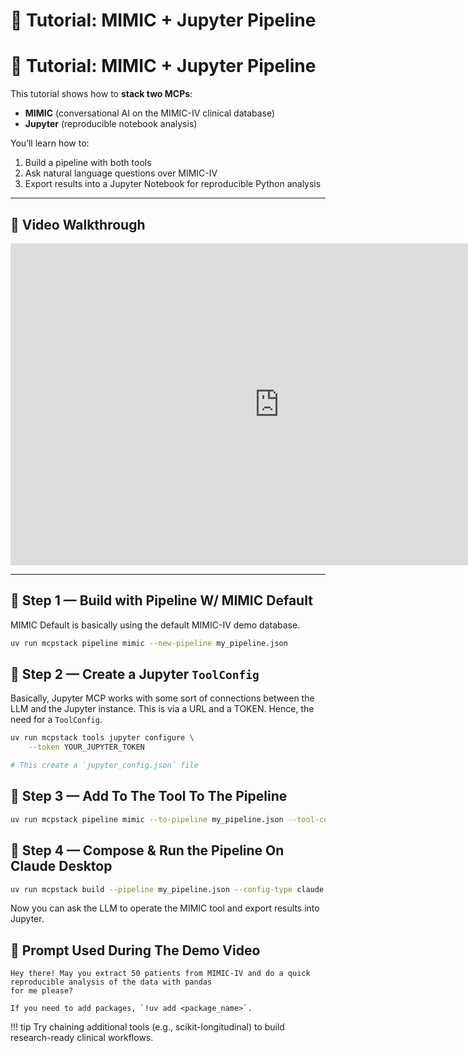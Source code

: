 # 🧪 Tutorial: MIMIC + Jupyter Pipeline
# 🧪 Tutorial: MIMIC + Jupyter Pipeline

This tutorial shows how to **stack two MCPs**:

- **MIMIC** (conversational AI on the MIMIC-IV clinical database)
- **Jupyter** (reproducible notebook analysis)

You’ll learn how to:

1. Build a pipeline with both tools
2. Ask natural language questions over MIMIC-IV
3. Export results into a Jupyter Notebook for reproducible Python analysis

---

## 🎥 Video Walkthrough

<iframe width="860" height="515" src="https://www.youtube.com/embed/uTjIbN0GSHU?si=4rwoYmX32y9Cs6vs" title="YouTube video player" frameborder="0" allow="accelerometer; autoplay; clipboard-write; encrypted-media; gyroscope; picture-in-picture; web-share" referrerpolicy="strict-origin-when-cross-origin" allowfullscreen></iframe>

---

## 🔧 Step 1 — Build with Pipeline W/ MIMIC Default

MIMIC Default is basically using the default MIMIC-IV demo database.

```bash
uv run mcpstack pipeline mimic --new-pipeline my_pipeline.json
```

## 🔧 Step 2 — Create a Jupyter `ToolConfig`

Basically, Jupyter MCP works with some sort of connections between the LLM and the Jupyter instance. This is via a
URL and a TOKEN. Hence, the need for a `ToolConfig`.

```bash
uv run mcpstack tools jupyter configure \
    --token YOUR_JUPYTER_TOKEN

# This create a `jupyter_config.json` file
```

## 🔧 Step 3 — Add To The Tool To The Pipeline

```bash
uv run mcpstack pipeline mimic --to-pipeline my_pipeline.json --tool-config jupyter_config.json
```

## 🔧 Step 4 — Compose & Run the Pipeline On Claude Desktop

```bash
uv run mcpstack build --pipeline my_pipeline.json --config-type claude
```

Now you can ask the LLM to operate the MIMIC tool and export results into Jupyter.

## 📣 Prompt Used During The Demo Video

```text
Hey there! May you extract 50 patients from MIMIC-IV and do a quick reproducible analysis of the data with pandas
for me please?

If you need to add packages, `!uv add <package_name>`.
```

!!! tip
    Try chaining additional tools (e.g., scikit-longitudinal) to build research-ready clinical workflows.
